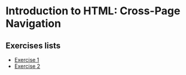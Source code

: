 # Introduction to HTML: Cross-Page Navigation

## Exercises lists

- [Exercise 1](./pages/exercise1.html)
- [Exercise 2](./pages/exercise2.html)
